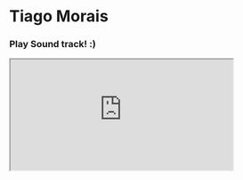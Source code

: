 # Tiago Morais



### Play Sound track! :)
<iframe width="400" height="200" src="https://www.youtube.com/embed/woSz6sNuO4M?si=gS5xO2CfmS-DDWcC" title="YouTube video player" frameborder="1" allow="accelerometer; autoplay; clipboard-write; encrypted-media; gyroscope; picture-in-picture;" referrerpolicy="strict-origin-when-cross-origin";
></iframe>